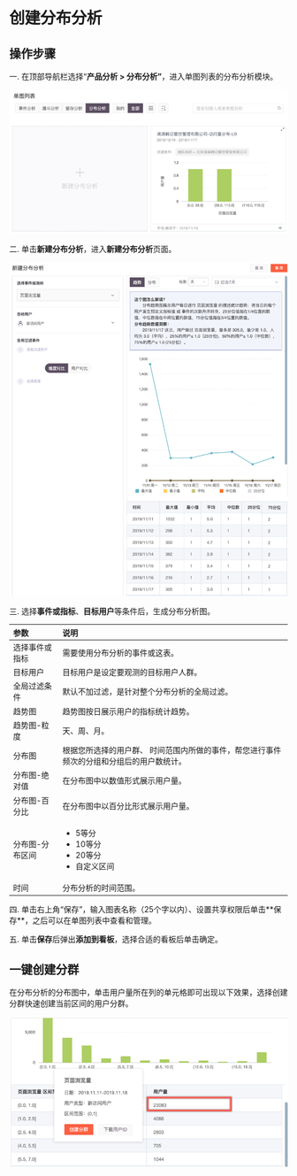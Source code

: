 # 创建分布分析

## 操作步骤

一. 在顶部导航栏选择“**产品分析 &gt; 分布分析”**，进入单图列表的分布分析模块。

![](../../../.gitbook/assets/image%20%28240%29.png)

二.  单击**新建分布分析**，进入**新建分布分析**页面。

![](../../../.gitbook/assets/image%20%2817%29.png)

三. 选择**事件或指标**、**目标用户**等条件后，生成分布分析图。

<table>
  <thead>
    <tr>
      <th style="text-align:left">&#x53C2;&#x6570;</th>
      <th style="text-align:left">&#x8BF4;&#x660E;</th>
    </tr>
  </thead>
  <tbody>
    <tr>
      <td style="text-align:left">&#x9009;&#x62E9;&#x4E8B;&#x4EF6;&#x6216;&#x6307;&#x6807;</td>
      <td style="text-align:left">&#x9700;&#x8981;&#x4F7F;&#x7528;&#x5206;&#x5E03;&#x5206;&#x6790;&#x7684;&#x4E8B;&#x4EF6;&#x6216;&#x8FD9;&#x8868;&#x3002;</td>
    </tr>
    <tr>
      <td style="text-align:left">&#x76EE;&#x6807;&#x7528;&#x6237;</td>
      <td style="text-align:left">&#x76EE;&#x6807;&#x7528;&#x6237;&#x662F;&#x8BBE;&#x5B9A;&#x8981;&#x89C2;&#x6D4B;&#x7684;&#x76EE;&#x6807;&#x7528;&#x6237;&#x4EBA;&#x7FA4;&#x3002;</td>
    </tr>
    <tr>
      <td style="text-align:left">&#x5168;&#x5C40;&#x8FC7;&#x6EE4;&#x6761;&#x4EF6;</td>
      <td style="text-align:left">&#x9ED8;&#x8BA4;&#x4E0D;&#x52A0;&#x8FC7;&#x6EE4;&#xFF0C;&#x662F;&#x9488;&#x5BF9;&#x6574;&#x4E2A;&#x5206;&#x5E03;&#x5206;&#x6790;&#x7684;&#x5168;&#x5C40;&#x8FC7;&#x6EE4;&#x3002;</td>
    </tr>
    <tr>
      <td style="text-align:left">&#x8D8B;&#x52BF;&#x56FE;</td>
      <td style="text-align:left">&#x8D8B;&#x52BF;&#x56FE;&#x6309;&#x65E5;&#x5C55;&#x793A;&#x7528;&#x6237;&#x7684;&#x6307;&#x6807;&#x7EDF;&#x8BA1;&#x8D8B;&#x52BF;&#x3002;</td>
    </tr>
    <tr>
      <td style="text-align:left">&#x8D8B;&#x52BF;&#x56FE;-&#x7C92;&#x5EA6;</td>
      <td style="text-align:left">&#x5929;&#x3001;&#x5468;&#x3001;&#x6708;&#x3002;</td>
    </tr>
    <tr>
      <td style="text-align:left">&#x5206;&#x5E03;&#x56FE;</td>
      <td style="text-align:left">&#x6839;&#x636E;&#x60A8;&#x6240;&#x9009;&#x62E9;&#x7684;&#x7528;&#x6237;&#x7FA4;&#x3001;
        &#x65F6;&#x95F4;&#x8303;&#x56F4;&#x5185;&#x6240;&#x505A;&#x7684;&#x4E8B;&#x4EF6;&#xFF0C;&#x5E2E;&#x60A8;&#x8FDB;&#x884C;&#x4E8B;&#x4EF6;&#x9891;&#x6B21;&#x7684;&#x5206;&#x7EC4;&#x548C;&#x5206;&#x7EC4;&#x540E;&#x7684;&#x7528;&#x6237;&#x6570;&#x7EDF;&#x8BA1;&#x3002;</td>
    </tr>
    <tr>
      <td style="text-align:left">&#x5206;&#x5E03;&#x56FE;-&#x7EDD;&#x5BF9;&#x503C;</td>
      <td style="text-align:left">&#x5728;&#x5206;&#x5E03;&#x56FE;&#x4E2D;&#x4EE5;&#x6570;&#x503C;&#x5F62;&#x5F0F;&#x5C55;&#x793A;&#x7528;&#x6237;&#x91CF;&#x3002;</td>
    </tr>
    <tr>
      <td style="text-align:left">&#x5206;&#x5E03;&#x56FE;-&#x767E;&#x5206;&#x6BD4;</td>
      <td style="text-align:left">&#x5728;&#x5206;&#x5E03;&#x56FE;&#x4E2D;&#x4EE5;&#x767E;&#x5206;&#x6BD4;&#x5F62;&#x5F0F;&#x5C55;&#x793A;&#x7528;&#x6237;&#x91CF;&#x3002;</td>
    </tr>
    <tr>
      <td style="text-align:left">&#x5206;&#x5E03;&#x56FE;-&#x5206;&#x5E03;&#x533A;&#x95F4;</td>
      <td style="text-align:left">
        <ul>
          <li>5&#x7B49;&#x5206;</li>
          <li>10&#x7B49;&#x5206;</li>
          <li>20&#x7B49;&#x5206;</li>
          <li>&#x81EA;&#x5B9A;&#x4E49;&#x533A;&#x95F4;</li>
        </ul>
      </td>
    </tr>
    <tr>
      <td style="text-align:left">&#x65F6;&#x95F4;</td>
      <td style="text-align:left">&#x5206;&#x5E03;&#x5206;&#x6790;&#x7684;&#x65F6;&#x95F4;&#x8303;&#x56F4;&#x3002;</td>
    </tr>
  </tbody>
</table>四. 单击右上角“保存”，输入图表名称（25个字以内）、设置共享权限后单击**保存**，之后可以在单图列表中查看和管理。

五. 单击**保存**后弹出**添加到看板**，选择合适的看板后单击确定。

## 一键创建分群

在分布分析的分布图中，单击用户量所在列的单元格即可出现以下效果，选择创建分群快速创建当前区间的用户分群。

![](../../../.gitbook/assets/image%20%2851%29.png)




